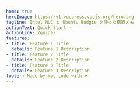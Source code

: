 ```yaml
---
home: true
heroImage: https://v1.vuepress.vuejs.org/hero.png
tagline: Intel NUC と Ubuntu Budgie を使った構築メモ
actionText: Quick Start →
actionLink: /guide/
features:
- title: Feature 1 Title
  details: Feature 1 Description
- title: Feature 2 Title
  details: Feature 2 Description
- title: Feature 3 Title
  details: Feature 3 Description
footer: Made by mbs-code with ❤️
---
```

